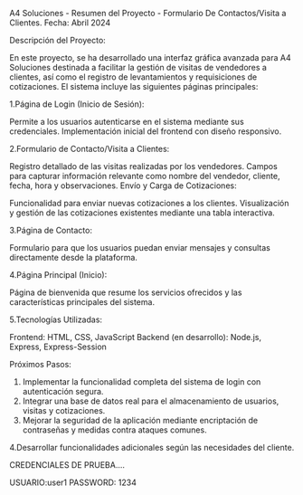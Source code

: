 A4 Soluciones - Resumen del Proyecto - Formulario De Contactos/Visita a Clientes.
Fecha: Abril 2024

Descripción del Proyecto:

En este proyecto, se ha desarrollado una interfaz gráfica avanzada para A4 Soluciones  destinada a facilitar la gestión de visitas de vendedores a clientes, así como el registro de levantamientos y requisiciones de cotizaciones. El sistema incluye las siguientes páginas principales:

1.Página de Login (Inicio de Sesión):

Permite a los usuarios autenticarse en el sistema mediante sus credenciales.
Implementación inicial del frontend con diseño responsivo.

2.Formulario de Contacto/Visita a Clientes:

Registro detallado de las visitas realizadas por los vendedores.
Campos para capturar información relevante como nombre del vendedor, cliente, fecha, hora y observaciones.
Envío y Carga de Cotizaciones:

Funcionalidad para enviar nuevas cotizaciones a los clientes.
Visualización y gestión de las cotizaciones existentes mediante una tabla interactiva.

3.Página de Contacto:

Formulario para que los usuarios puedan enviar mensajes y consultas directamente desde la plataforma.

4.Página Principal (Inicio):

Página de bienvenida que resume los servicios ofrecidos y las características principales del sistema.

5.Tecnologías Utilizadas:

Frontend: HTML, CSS, JavaScript
Backend (en desarrollo): Node.js, Express, Express-Session

Próximos Pasos:

1. Implementar la funcionalidad completa del sistema de login con autenticación segura.
2. Integrar una base de datos real para el almacenamiento de usuarios, visitas y cotizaciones.
3. Mejorar la seguridad de la aplicación mediante encriptación de contraseñas y medidas contra ataques comunes.
   
4.Desarrollar funcionalidades adicionales según las necesidades del cliente.

CREDENCIALES DE PRUEBA....

USUARIO:user1
PASSWORD: 1234
